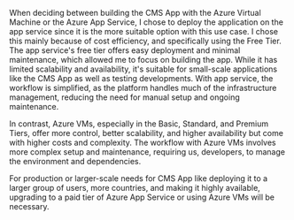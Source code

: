 When deciding between building the CMS App with the Azure Virtual Machine or the Azure App Service, I chose to deploy the application on the app service since it is the more suitable option with this use case. I chose this mainly because of cost efficiency, and specifically using the Free Tier. The app service's free tier offers easy deployment and minimal maintenance, which allowed me to focus on building the app. While it has limited scalability and availability, it's suitable for small-scale applications like the CMS App as well as testing developments. With app service, the workflow is simplified, as the platform handles much of the infrastructure management, reducing the need for manual setup and ongoing maintenance.

In contrast, Azure VMs, especially in the Basic, Standard, and Premium Tiers, offer more control, better scalability, and higher availability but come with higher costs and complexity. The workflow with Azure VMs involves more complex setup and maintenance, requiring us, developers, to manage the environment and dependencies. 

For production or larger-scale needs for CMS App like deploying it to a larger group of users, more countries, and making it highly available, upgrading to a paid tier of Azure App Service or using Azure VMs will be necessary.


